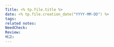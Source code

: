 ```yaml
---
Title: <% tp.file.title %>
date: <% tp.file.creation_date("YYYY-MM-DD") %>
tags: 
related notes: 
NeedCheck: 
Review: 
비고:
---
```



